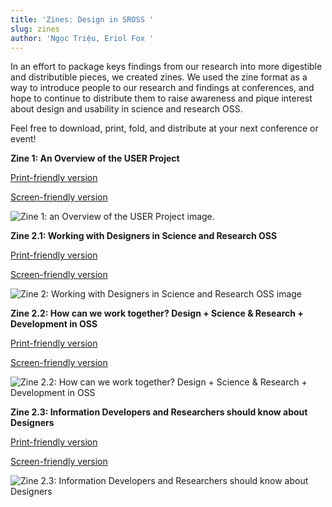 ```yaml
---
title: 'Zines: Design in SROSS '
slug: zines
author: 'Ngọc Triệu, Eriol Fox '
---
```

In an effort to package keys findings from our research into more digestible and distributible pieces, we created zines. We used the zine format as a way to introduce people to our research and findings at conferences, and hope to continue to distribute them to raise awareness and pique interest about design and usability in science and research OSS. 

Feel free to download, print, fold, and distribute at your next conference or event!

**Zine 1: An Overview of the USER Project**

[Print-friendly version](/images/sloan_zines-1-screen-reading-friendly—9th-may.png)

[Screen-friendly version](/images/sloan_zines-1-screen-reading-friendly—9th-may.png)

![Zine 1: an Overview of the USER Project image. ](/images/sloan_zines-1-screen-reading-friendly—9th-may.png)

**Zine 2.1: Working with Designers in Science and Research OSS**

[Print-friendly version](/images/Zine%20Art/Sloan%20Zines%20-%202.1.%20Print%20friendly%20-%20June%201st.jpg)

[Screen-friendly version](/images/Zine%20Art/Sloan%20Zines%20-%202.1.%20Screen%20reading%20friendly%20-%20June%201st.jpg)

![Zine 2: Working with Designers in Science and Research OSS image](/images/Zine%20Art/Sloan%20Zines%20-%202.1.%20Screen%20reading%20friendly%20-%20June%201st.jpg)

**Zine 2.2: How can we work together? Design + Science & Research + Development in OSS**

[Print-friendly version](/images/Zine%20Art/Sloan%20Zines%20-%202.2.%20Print%20friendly%20-%20June%2021st.jpg)

[Screen-friendly version](/images/Zine%20Art/Sloan%20Zines%20-%202.2.%20Screen%20reading%20friendly%20-%20June%2021st.jpg)

![Zine 2.2: How can we work together? Design + Science & Research + Development in OSS](/images/Zine%20Art/Sloan%20Zines%20-%202.2.%20Screen%20reading%20friendly%20-%20June%2021st.jpg)

**Zine 2.3: Information Developers and Researchers should know about Designers**

[Print-friendly version](/images/Zine%20Art/Sloan%20Zines%20-%202.3.%20Print%20friendly%20-%20June%2021st.jpg)

[Screen-friendly version](/images/Zine%20Art/Sloan%20Zines%20-%202.3.%20Screen%20reading%20friendly%20-%20June%2021st.jpg)

![Zine 2.3: Information Developers and Researchers should know about Designers](/images/Zine%20Art/Sloan%20Zines%20-%202.3.%20Screen%20reading%20friendly%20-%20June%2021st.jpg)
